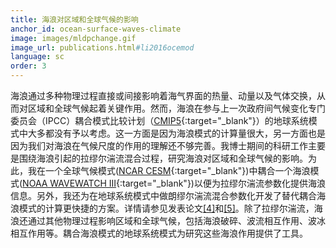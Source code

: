 ```yaml
---
title: 海浪对区域和全球气候的影响
anchor_id: ocean-surface-waves-climate
image: images/mldpchange.gif
image_url: publications.html#li2016ocemod
language: sc
order: 3
---
```


海浪通过多种物理过程直接或间接影响着海气界面的热量、动量以及气体交换，从而对区域和全球气候起着关键作用。然而，海浪在参与上一次政府间气候变化专门委员会（IPCC）耦合模式比较计划（[CMIP5](https://pcmdi.llnl.gov/mips/cmip5/){:target="_blank"}）的地球系统模式中大多都没有予以考虑。这一方面是因为海浪模式的计算量很大，另一方面也是因为我们对海浪在气候尺度的作用的理解还不够完善。我博士期间的科研工作主要是围绕海浪引起的拉缪尔湍流混合过程，研究海浪对区域和全球气候的影响。为此，我在一个全球气候模式([NCAR CESM](http://www.cesm.ucar.edu){:target="_blank"})中耦合一个海浪模式([NOAA WAVEWATCH&nbsp;III](https://polar.ncep.noaa.gov/waves/){:target="_blank"})以便为拉缪尔湍流参数化提供海浪信息。另外，我还为在地球系统模式中做朗缪尔湍流混合参数化开发了替代耦合海浪模式的计算更快捷的方案。详情请参见发表论文[[4]](publications.html#li2016ocemod)和[[5]](publications.html#li2017ocemod)。除了拉缪尔湍流，海浪还通过其他物理过程影响区域和全球气候，包括海浪破碎、波流相互作用、波冰相互作用等。耦合海浪模式的地球系统模式为研究这些海浪作用提供了工具。
